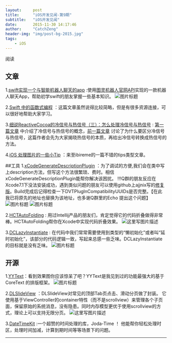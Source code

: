 ```yaml
---
layout:     post
title:      "iOS开发见闻-第9期"
subtitle:   "iOS开发见闻"
date:       2015-11-30 14:17:46
author:     "CatchZeng"
header-img: "img/post-bg-2015.jpg"
tags:
    - iOS
---
```

<span id="busuanzi_container_page_pv">
阅读<span id="busuanzi_value_page_pv"></span>
</span>

## 文章
1.[swift实现一个与智能机器人聊天的app](http://www.jianshu.com/p/1f93e0fec8a5) :使用[图灵机器人官网API](http://www.tuling123.com/)实现的一款机器人聊天App，帮助初学swift的朋友掌握一些基本知识。
![图片标题](http://leanote.com/api/file/getImage?fileId=565c448eab644150140011e5)

2.[Swift 中的函数式编程](http://daizi.me/2015/11/16/Swift%20%E4%B8%AD%E7%9A%84%E5%87%BD%E6%95%B0%E5%BC%8F%E7%BC%96%E7%A8%8B/) ：这篇文章虽然说得比较简略，但是有很多资源连接，可以很好地帮助大家学习。

3.[细说ReactiveCocoa的冷信号与热信号（三）：怎么处理冷信号与热信号](http://tech.meituan.com/talk-about-reactivecocoas-cold-signal-and-hot-signal-part-3.html) : [第一篇文章](http://tech.meituan.com/talk-about-reactivecocoas-cold-signal-and-hot-signal-part-1.html) 中介绍了冷信号与热信号的概念，[前一篇文章](http://tech.meituan.com/talk-about-reactivecocoas-cold-signal-and-hot-signal-part-2.html) 讨论了为什么要区分冷信号与热信号，这篇作者会先为大家揭晓热信号的本质，再给出冷信号转换成热信号的方法。

4.[iOS 处理图片的一些小Tip](http://blog.ibireme.com/2015/11/02/ios_image_tips/) ：来至ibireme的一篇不错的tips类型文章。

##工具
1.[xCodeGenerateDescriptionPlugin](https://github.com/ajjnix/xCodeGenerateDescriptionPlugin) ：为了调试的方便,我们会在类中写上description方法，但写这个方法很繁琐、费时。相信xCodeGenerateDescriptionPlugin能帮你解决该困扰。
!!!Q群的朋友反应在Xcode7.1下没法安装成功，遇到类似问题的朋友可以使用github上ajjnix写的[修复版](https://github.com/ajjnix/xCodeGenerateDescriptionPlugin)。Build完成后记得检查一下DVTPlugInCompatibilityUUIDs是否完整。【在此我已将原先的地址也替换为该地址，也多谢Q群里的Echo 提出这个问题】
![图片标题](https://github.com/adamontherun/xCodeGenerateDescriptionPlugin/raw/master/AutoGenerateDescriptionPluginProd/AutoGenerateDescriptionPluginProd/header.png)
![图片标题](https://github.com/adamontherun/xCodeGenerateDescriptionPlugin/raw/master/AutoGenerateDescriptionPluginProd/AutoGenerateDescriptionPluginProd/implementation.png)

2.[HCTAutoFolding](https://github.com/ThilinaHewagama/HCTAutoFolding) : 用过Intellij产品的朋友们，肯定觉得它的代码折叠做得非常棒。HCTAutoFolding帮你在Xcode中实现代码折叠效果。
![这里写图片描述](https://github.com/ThilinaHewagama/HCTAutoFolding/raw/master/HCTAutoFolding/hctautofolding_screen_shot.jpg)

3.[DCLazyInstantiate](https://github.com/youweit/DCLazyInstantiate) : 在代码中我们常常需要使用到类型的“懒初始化”或者叫“延时初始化”，该部分的代码逻辑一致，写起来总感一些乏味。DCLazyInstantiate的目标就是没有乏味。
![图片标题](https://raw.githubusercontent.com/Tengag/DCLazyInstantiate/master/screenshot.gif)


## 开源
1.[YYText](https://github.com/ibireme/YYText)：看到效果图你应该惊呆了吧？YYText是我见到过的功能最强大的基于 CoreText 的排版框架。
![图片标题](https://camo.githubusercontent.com/fb454f77c109e6ac671e8fdb3220ade92238715b/68747470733a2f2f7261772e6769746875622e636f6d2f69626972656d652f5959546578742f6d61737465722f417474726962757465732f59595465787420457874656e6465642f5959546578744174746163686d656e742e676966)

2.[DLSlideView](https://github.com/agdsdl/DLSlideView) ：DLSlideView对常见的顶部Tab页点击、滑动分页做了封装。 它使用基于ViewController的container特性（而不是scrollview）来管理各个子页面，保留原始的系统消息，没有隐患。同时内存模型更优于使用scrollview的方式，理论上可以支持无限分页。
![这里写图片描述](https://github.com/agdsdl/DLSlideView/raw/master/Images/demo1.jpg) 

3.[DateTimeKit](https://github.com/exsortis/DateTimeKit) :一个超赞的时间处理的库，Joda-Time ！ 他能帮你轻松处理时区，处理时间加减，计算到期时间等等场景下的问题。

----------

